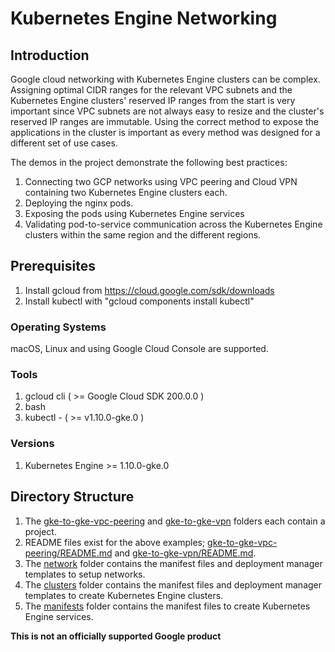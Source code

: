 # Kubernetes Engine Networking


## Introduction

Google cloud networking with Kubernetes Engine clusters can
be complex. Assigning optimal CIDR ranges for the relevant VPC subnets
and the Kubernetes Engine clusters' reserved IP ranges from the start is very important
since VPC subnets are not always easy to resize and the cluster's reserved
IP ranges are immutable. Using the correct method to expose the applications
in the cluster is important as every method was designed for a different
set of use cases.

The demos in the project demonstrate the following best practices:

1. Connecting two GCP networks using VPC peering and Cloud VPN containing two Kubernetes Engine clusters each.
1. Deploying the nginx pods.
1. Exposing the pods using Kubernetes Engine services
1. Validating pod-to-service communication across the Kubernetes Engine clusters within the same region and the different regions.

## Prerequisites
1. Install gcloud from https://cloud.google.com/sdk/downloads
1. Install kubectl with  "gcloud components install kubectl"

### Operating Systems

macOS, Linux and using Google Cloud Console are supported.

### Tools
1. gcloud cli  ( >= Google Cloud SDK 200.0.0 )
2. bash
3. kubectl - ( >= v1.10.0-gke.0 )

### Versions
1. Kubernetes Engine >= 1.10.0-gke.0

## Directory Structure
1. The [gke-to-gke-vpc-peering](gke-to-gke-vpc-peering) and [gke-to-gke-vpn](gke-to-gke-vpn) folders each contain a project.
1. README files exist for the above examples; [gke-to-gke-vpc-peering/README.md](gke-to-gke-vpc-peering/README.md) and [gke-to-gke-vpn/README.md](gke-to-gke-vpn/README.md).
1. The [network](network) folder contains the manifest files and deployment manager templates to setup networks.
1. The [clusters](clusters) folder contains the manifest files and deployment manager templates to create Kubernetes Engine clusters.
1. The [manifests](clusters) folder contains the manifest files to create Kubernetes Engine services.


**This is not an officially supported Google product**
